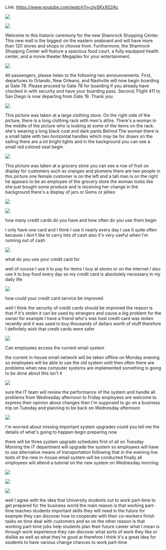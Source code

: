 _Link: https://www.youtube.com/watch?v=zlvSKxX02Ac_

![](./Images/mock-test-2-1.png)

![](./Images/mock-test-2-2.png)

Welcome to this historic ceremony for the new Shamrock Shopping Center. This new mall is the biggest on the eastern seaboard and will have more than 120 stores and shops to choose from. Furthermore, the Shamrock Shopping Center will feature a spacious food court, a fully equipped health center, and a movie theater Megaplex for your entertainment.

![](./Images/mock-test-2-3.png)

All passengers, please listen to the following two announcements. First, departures to Orlando, New Orleans, and Nashville will now begin boarding at Gate 78. Please proceed to Gate 78 for boarding if you already have checked in with security and have your boarding pass. Second, Flight 411 to San Diego is now departing from Gate 19. Thank you.

![](./Images/mock-test-2-4.png)

This picture was taken at a large clothing store. On the right side of the picture, there is a long clothing rack with men's attire. There's a woman in the middle of the picture who is looking at some of the items on the rack. she's wearing a long black coat and dark pants Behind The woman there is a small table with two horizontal handles which may be for draws on the sailing there are a lot bright lights and in the background you can see a small red colored seat begin


![](./Images/mock-test-2-5.png)


This picture was taken at a grocery store you can see a row of fruit on display for customers such as oranges and plumens there are two people in this picture one female customer is on the left and a tall man is on the right he appears to be an employee of the grocery store the woman looks like she just bought some produce and is receiving her change in the background there's a display of jars or Gems or jellies

![](./Images/mock-test-2-6.png)

![](./Images/mock-test-2-7.png)

how many credit cards do you have and how often do you use them begin

I only have one card and I think I use it nearly every day I use it quite often because I don't like to carry lots of cash also it's very useful when I'm running out of cash

![](./Images/mock-test-2-8.png)

what do you use your credit card for

well of course I use it to pay for items I buy at stores or on the internet I also use it to buy food every day so my credit card is absolutely necessary in my daily life

![](./Images/mock-test-2-9.png)

how could your credit card service be improved

well I think the security of credit cards should be improved the reason is that if it's stolen it can be used by strangers and cause a big problem for the owner for example I have a friend who's was host credit card was stolen recently and it was used to buy thousands of dollars worth of stuff therefore I definitely wish that credit cards were safer

![](./Images/mock-test-2-10.png)

Can employees access the current email system

the current in-house email network will be taken offline on Monday evening so employees will be able to use the old system until then often there are problems when new computer systems are implemented something is going to be done about this isn't it

![](./Images/mock-test-2-11.png)

sure the IT team will review the performance of the system and handle all problems from Wednesday afternoon to Friday employees are welcome to express their opinion about changes then I'm supposed to go on a business trip on Tuesday and planning to be back on Wednesday afternoon

![](./Images/mock-test-2-12.png)

I'm worried about missing important system upgrades could you tell me the details of what's going to happen begin preparing now

there will be three system upgrade schedules first of all on Tuesday Morning the IT department will upgrade the system so employees will have to use alternative means of transportation following that in the evening live tests of the new in-house email system will be conducted finally all employees will attend a tutorial on the new system on Wednesday morning

![](./Images/mock-test-2-13.png)

![](./Images/mock-test-2-14.png)

![](./Images/mock-test-2-15.png)

well I agree with the idea that University students out to work part-time to get prepared for the business world the main reason is that working part-time teaches students important skills they will need in the future for example they can discover how to cooperate with their co-workers finish tasks on time deal with customers and so on the other reason is that working part-time jobs help students plan their future career what I mean is through work experience they can discover what sorts of work they like or dislike as well as what they're good at therefore I think it's a great idea for students to have various change chances to work part-time


